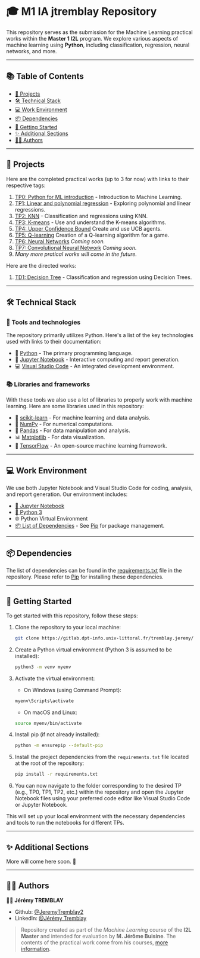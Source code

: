 # 🎓 M1 IA jtremblay Repository 

This repository serves as the submission for the Machine Learning practical works within the **Master 1 I2L** program. We explore various aspects of machine learning using **Python**, including classification, regression, neural networks, and more.

------------

## 📚 Table of Contents 

- [📂 Projects](#📂-projects) 
- [🛠️ Technical Stack](#🛠️-technical-stack) 
- [💻 Work Environment](#💻-work-environment) 
- [📦 Dependencies](#📦-dependencies) 
- [🏁 Getting Started](#🏁-getting-started)
- [✨ Additional Sections](#✨-additional-sections) 
- [👨‍🏫 Authors](#👨‍🏫-authors) 

------------

## 📂 Projects 

Here are the completed practical works (up to 3 for now) with links to their respective tags:  
1. [TP0: Python for ML introduction](https://gitlab.dpt-info.univ-littoral.fr/tremblay.jeremy/m1-ia-jtremblay/-/tree/tp0) - Introduction to Machine Learning.
2. [TP1: Linear and polynomial regression](https://gitlab.dpt-info.univ-littoral.fr/tremblay.jeremy/m1-ia-jtremblay/-/tree/tp1) - Exploring polynomial and linear regressions.
3. [TP2: KNN](https://gitlab.dpt-info.univ-littoral.fr/tremblay.jeremy/m1-ia-jtremblay/-/tree/tp2) - Classification and regressions using KNN.
4. [TP3: K-means](https://gitlab.dpt-info.univ-littoral.fr/tremblay.jeremy/m1-ia-jtremblay/-/tree/tp3) - Use and understand the K-means algorithms.
5. [TP4: Upper Confidence Bound](https://gitlab.dpt-info.univ-littoral.fr/tremblay.jeremy/m1-ia-jtremblay/-/tree/tp4) Create and use UCB agents.
6. [TP5: Q-learning](https://gitlab.dpt-info.univ-littoral.fr/tremblay.jeremy/m1-ia-jtremblay/-/tree/tp5) Creation of a Q-learning algorithm for a game.
7. [TP6: Neural Networks](https://gitlab.dpt-info.univ-littoral.fr/tremblay.jeremy/m1-ia-jtremblay/-/tree/tp6) *Coming soon.*
8. [TP7: Convolutional Neural Network](https://gitlab.dpt-info.univ-littoral.fr/tremblay.jeremy/m1-ia-jtremblay/-/tree/tp7) *Coming soon.*
9. *Many more pratical works will come in the future.*

Here are the directed works:  
1. [TD1: Decision Tree](https://gitlab.dpt-info.univ-littoral.fr/tremblay.jeremy/m1-ia-jtremblay/-/tree/td1) - Classification and regression using Decision Trees.

------------

## 🛠️ Technical Stack 

### 🧰 Tools and technologies

The repository primarily utilizes Python. Here's a list of the key technologies used with links to their documentation:

- 🐍 [Python](https://www.python.org/doc/) - The primary programming language.
- 📔 [Jupyter Notebook](https://jupyter-notebook.readthedocs.io/en/stable/) - Interactive computing and report generation.
- 💻 [Visual Studio Code](https://code.visualstudio.com/docs) - An integrated development environment.

### 📚 Libraries and frameworks

With these tools we also use a lot of libraries to properly work with machine learning. Here are some libraries used in this repository:

- 🧠 [scikit-learn](https://scikit-learn.org/stable/documentation.html) - For machine learning and data analysis.
- 🔢 [NumPy](https://numpy.org/doc/) - For numerical computations.
- 🐼 [Pandas](https://pandas.pydata.org/docs/) - For data manipulation and analysis.
- 📊 [Matplotlib](https://matplotlib.org/stable/contents.html) - For data visualization.
- 🚀 [TensorFlow](https://www.tensorflow.org/guide) - An open-source machine learning framework.

------------

## 💻 Work Environment

We use both Jupyter Notebook and Visual Studio Code for coding, analysis, and report generation. Our environment includes:

- [📓 Jupyter Notebook](https://jupyter-notebook.readthedocs.io/en/stable/notebook.html)
- [🐍 Python 3](https://docs.python.org/3/)
- 🌐 Python Virtual Environment
- [📦 List of Dependencies](requirements.txt) - See [Pip](https://pip.pypa.io/en/stable/) for package management.


------------

## 📦 Dependencies 

The list of dependencies can be found in the [requirements.txt](requirements.txt) file in the repository. Please refer to [Pip](https://pip.pypa.io/en/stable/) for installing these dependencies.

------------

## 🏁 Getting Started

To get started with this repository, follow these steps:

1. Clone the repository to your local machine:
   
    ```bash
    git clone https://gitlab.dpt-info.univ-littoral.fr/tremblay.jeremy/m1-ia-jtremblay.git
    ```

2. Create a Python virtual environment (Python 3 is assumed to be installed):

    ```bash
    python3 -m venv myenv
    ```

3. Activate the virtual environment:

    - On Windows (using Command Prompt):

    ```bash
    myenv\Scripts\activate
    ```

    - On macOS and Linux:

    ```bash
    source myenv/bin/activate
    ```

4. Install pip (if not already installed):

    ```bash
    python -m ensurepip --default-pip
    ```

5. Install the project dependencies from the `requirements.txt` file located at the root of the repository:

    ```bash
    pip install -r requirements.txt
    ```

6. You can now navigate to the folder corresponding to the desired TP (e.g., TP0, TP1, TP2, etc.) within the repository and open the Jupyter Notebook files using your preferred code editor like Visual Studio Code or Jupyter Notebook.

This will set up your local environment with the necessary dependencies and tools to run the notebooks for different TPs.

------------

## ✨ Additional Sections 

More will come here soon. 🚀

------------

## 👨‍🏫 Authors 

👨‍🏫 **Jérémy TREMBLAY**

* Github: [@JeremyTremblay2](https://github.com/JeremyTremblay2)
* LinkedIn: [@Jérémy Tremblay](https://fr.linkedin.com/in/jeremy-tremblay)

> Repository created as part of the *Machine Learning* course of the **I2L Master** and intended for evaluation by **M. Jérôme Buisine**. The contents of the practical work come from his courses, [more information](https://jeromebuisine.fr/).
